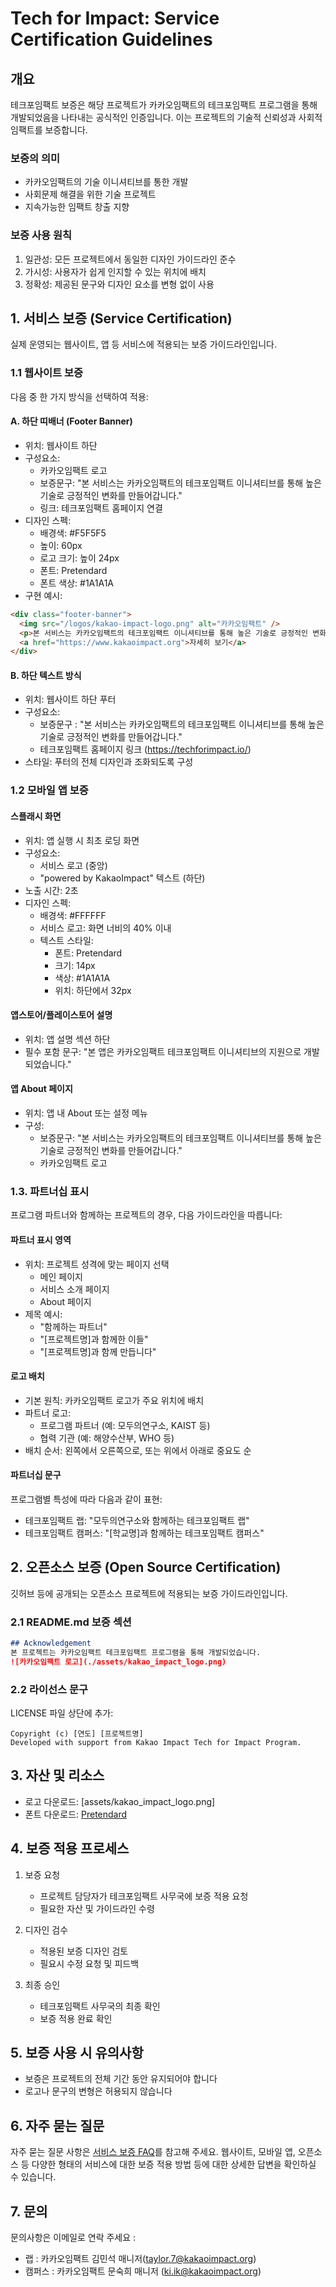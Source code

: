 # Tech for Impact: Service Certification Guidelines

## 개요
테크포임팩트 보증은 해당 프로젝트가 카카오임팩트의 테크포임팩트 프로그램을 통해 개발되었음을 나타내는 공식적인 인증입니다. 이는 프로젝트의 기술적 신뢰성과 사회적 임팩트를 보증합니다.

### 보증의 의미
- 카카오임팩트의 기술 이니셔티브를 통한 개발
- 사회문제 해결을 위한 기술 프로젝트
- 지속가능한 임팩트 창출 지향

### 보증 사용 원칙
1. 일관성: 모든 프로젝트에서 동일한 디자인 가이드라인 준수
2. 가시성: 사용자가 쉽게 인지할 수 있는 위치에 배치
3. 정확성: 제공된 문구와 디자인 요소를 변형 없이 사용

## 1. 서비스 보증 (Service Certification)
실제 운영되는 웹사이트, 앱 등 서비스에 적용되는 보증 가이드라인입니다.

### 1.1 웹사이트 보증
다음 중 한 가지 방식을 선택하여 적용:
#### A. 하단 띠배너 (Footer Banner)
- 위치: 웹사이트 하단
- 구성요소:
  - 카카오임팩트 로고
  - 보증문구: "본 서비스는 카카오임팩트의 테크포임팩트 이니셔티브를 통해 높은 기술로 긍정적인 변화를 만들어갑니다."
  - 링크: 테크포임팩트 홈페이지 연결
- 디자인 스펙:
  - 배경색: #F5F5F5
  - 높이: 60px
  - 로고 크기: 높이 24px
  - 폰트: Pretendard
  - 폰트 색상: #1A1A1A
- 구현 예시:
```html
<div class="footer-banner">
  <img src="/logos/kakao-impact-logo.png" alt="카카오임팩트" />
  <p>본 서비스는 카카오임팩트의 테크포임팩트 이니셔티브를 통해 높은 기술로 긍정적인 변화를 만들어갑니다.</p>
  <a href="https://www.kakaoimpact.org">자세히 보기</a>
</div>
```
#### B. 하단 텍스트 방식
- 위치: 웹사이트 하단 푸터
- 구성요소:
  - 보증문구 : "본 서비스는 카카오임팩트의 테크포임팩트 이니셔티브를 통해 높은 기술로 긍정적인 변화를 만들어갑니다."
  - 테크포임팩트 홈페이지 링크 (https://techforimpact.io/)
- 스타일: 푸터의 전체 디자인과 조화되도록 구성

### 1.2 모바일 앱 보증
#### 스플래시 화면
- 위치: 앱 실행 시 최초 로딩 화면
- 구성요소:
  - 서비스 로고 (중앙)
  - "powered by KakaoImpact" 텍스트 (하단)
- 노출 시간: 2초
- 디자인 스펙:
  - 배경색: #FFFFFF
  - 서비스 로고: 화면 너비의 40% 이내
  - 텍스트 스타일:
    - 폰트: Pretendard
    - 크기: 14px
    - 색상: #1A1A1A
    - 위치: 하단에서 32px

#### 앱스토어/플레이스토어 설명
- 위치: 앱 설명 섹션 하단
- 필수 포함 문구: "본 앱은 카카오임팩트 테크포임팩트 이니셔티브의 지원으로 개발되었습니다."

#### 앱 About 페이지
- 위치: 앱 내 About 또는 설정 메뉴
- 구성:
  - 보증문구: "본 서비스는 카카오임팩트의 테크포임팩트 이니셔티브를 통해 높은 기술로 긍정적인 변화를 만들어갑니다."
  - 카카오임팩트 로고

### 1.3. 파트너십 표시
프로그램 파트너와 함께하는 프로젝트의 경우, 다음 가이드라인을 따릅니다:

#### 파트너 표시 영역
- 위치: 프로젝트 성격에 맞는 페이지 선택
  - 메인 페이지
  - 서비스 소개 페이지
  - About 페이지
- 제목 예시: 
  - "함께하는 파트너"
  - "[프로젝트명]과 함께한 이들"
  - "[프로젝트명]과 함께 만듭니다"
  
#### 로고 배치
- 기본 원칙: 카카오임팩트 로고가 주요 위치에 배치
- 파트너 로고: 
  - 프로그램 파트너 (예: 모두의연구소, KAIST 등)
  - 협력 기관 (예: 해양수산부, WHO 등)
- 배치 순서: 왼쪽에서 오른쪽으로, 또는 위에서 아래로 중요도 순

#### 파트너십 문구
프로그램별 특성에 따라 다음과 같이 표현:
- 테크포임팩트 랩: "모두의연구소와 함께하는 테크포임팩트 랩"
- 테크포임팩트 캠퍼스: "[학교명]과 함께하는 테크포임팩트 캠퍼스"

## 2. 오픈소스 보증 (Open Source Certification)
깃허브 등에 공개되는 오픈소스 프로젝트에 적용되는 보증 가이드라인입니다.

### 2.1 README.md 보증 섹션
```markdown
## Acknowledgement
본 프로젝트는 카카오임팩트 테크포임팩트 프로그램을 통해 개발되었습니다.
![카카오임팩트 로고](./assets/kakao_impact_logo.png)
```

### 2.2 라이선스 문구
LICENSE 파일 상단에 추가:
```
Copyright (c) [연도] [프로젝트명]
Developed with support from Kakao Impact Tech for Impact Program.
```

## 3. 자산 및 리소스
- 로고 다운로드: [assets/kakao_impact_logo.png]
- 폰트 다운로드: [Pretendard](https://noonnu.cc/font_page/694#google_vignette)

## 4. 보증 적용 프로세스
1. 보증 요청
   - 프로젝트 담당자가 테크포임팩트 사무국에 보증 적용 요청
   - 필요한 자산 및 가이드라인 수령

2. 디자인 검수
   - 적용된 보증 디자인 검토
   - 필요시 수정 요청 및 피드백

3. 최종 승인
   - 테크포임팩트 사무국의 최종 확인
   - 보증 적용 완료 확인

## 5. 보증 사용 시 유의사항
- 보증은 프로젝트의 전체 기간 동안 유지되어야 합니다
- 로고나 문구의 변형은 허용되지 않습니다

## 6. 자주 묻는 질문
자주 묻는 질문 사항은 [서비스 보증 FAQ](./FAQ.md)를 참고해 주세요. 웹사이트, 모바일 앱, 오픈소스 등 다양한 형태의 서비스에 대한 보증 적용 방법 등에 대한 상세한 답변을 확인하실 수 있습니다.

## 7. 문의
문의사항은 이메일로 연락 주세요 : <br>
- 랩 : 카카오임팩트 김민석 매니저(taylor.7@kakaoimpact.org)
- 캠퍼스 : 카카오임팩트 문숙희 매니저 (ki.ik@kakaoimpact.org) 